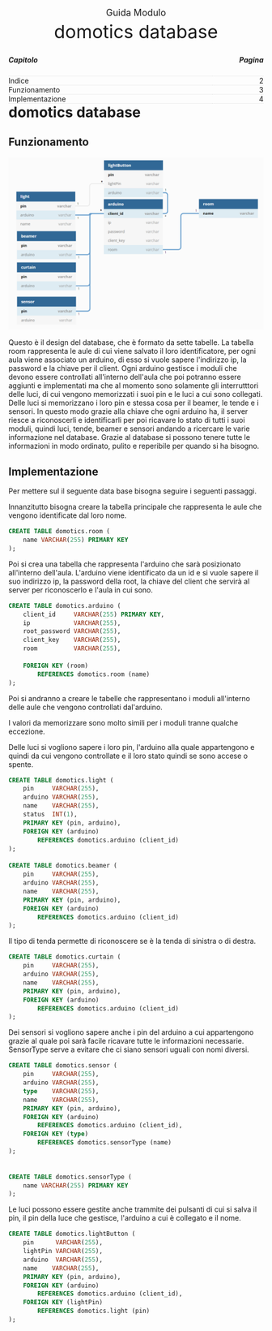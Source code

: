 <div style="font-size:36px;text-align:center">
    <br><br><br><br><br>
    <small style="font-size:18px;">Guida Modulo</small><br>
    domotics database
</div>

<div class="page-break"></div>

<div class="clearfix index">
    <div class="capitle" style="width:80%;float:left;border-bottom:1px dotted #DDDDDD;"><h5>Capitolo</h5></div>
    <div class="page" style="text-align:right;width:20%;float:left;border-bottom:1px dotted #DDDDDD;"><h5>Pagina</h5></div>
    <div style="margin-top:5px;widht:100%;"> </div>
    <div class="capitle" style="width:80%;float:left;border-bottom:1px dotted #DDDDDD;">Indice</div>
    <div class="page" style="text-align:right;width:20%;float:left;border-bottom:1px dotted #DDDDDD;">2</div>
    <div class="capitle" style="width:80%;float:left;border-bottom:1px dotted #DDDDDD;">Funzionamento</div>
    <div class="page" style="text-align:right;width:20%;float:left;border-bottom:1px dotted #DDDDDD;">3</div>
    <div class="capitle" style="width:80%;float:left;border-bottom:1px dotted #DDDDDD;">Implementazione</div>
    <div class="page" style="text-align:right;width:20%;float:left;border-bottom:1px dotted #DDDDDD;">4</div>
</div>

<div class="page-break"></div>

# domotics database

## Funzionamento

![DataBase](../img/db/DbDiagram.png)

Questo è il design del database, che è formato da sette tabelle. La tabella room rappresenta le aule di cui viene salvato il loro identificatore, per ogni aula viene associato un arduino, di esso si vuole sapere l'indirizzo ip, la password e la chiave per il client. Ogni arduino gestisce i moduli che devono essere controllati all'interno dell'aula che poi potranno essere aggiunti e implementati ma che al momento sono solamente gli interrutttori delle luci, di cui vengono memorizzati i suoi pin e le luci a cui sono collegati. Delle luci si memorizzano i loro pin e stessa cosa per il beamer, le tende e i sensori.
In questo modo grazie alla chiave che ogni arduino ha, il server riesce a riconoscerli e identificarli per poi ricavare lo stato di tutti i suoi moduli, quindi luci, tende, beamer e sensori andando a ricercare le varie informazione nel database. Grazie al database si possono tenere tutte le informazioni in modo ordinato, pulito e reperibile per quando si ha bisogno.

<div class="page-break"></div>

## Implementazione

Per mettere sul il seguente data base bisogna seguire i seguenti passaggi.

Innanzitutto bisogna creare la tabella principale che rappresenta le aule che vengono identificate dal loro nome.

```sql
CREATE TABLE domotics.room (
	name VARCHAR(255) PRIMARY KEY
);
```

Poi si crea una tabella che rappresenta l'arduino che sarà posizionato all'interno dell'aula.
L'arduino viene identificato da un id e si vuole sapere il suo indirizzo ip, la password della root, la chiave del client che servirà al server per riconoscerlo e l'aula in cui sono.

```sql
CREATE TABLE domotics.arduino (
	client_id     VARCHAR(255) PRIMARY KEY,
	ip            VARCHAR(255),
	root_password VARCHAR(255),
	client_key    VARCHAR(255),
	room          VARCHAR(255),

	FOREIGN KEY (room)
		REFERENCES domotics.room (name)
);
```

Poi si andranno a creare le tabelle che rappresentano i moduli all'interno delle aule che vengono controllati dal'arduino.

I valori da memorizzare sono molto simili per i moduli tranne qualche eccezione.

Delle luci si vogliono sapere i loro pin, l'arduino alla quale appartengono e quindi da cui vengono controllate e il loro stato quindi se sono accese o spente.

```sql
CREATE TABLE domotics.light (
	pin     VARCHAR(255),
	arduino VARCHAR(255),
    name    VARCHAR(255),
	status  INT(1),
	PRIMARY KEY (pin, arduino),
	FOREIGN KEY (arduino)
		REFERENCES domotics.arduino (client_id)
);

CREATE TABLE domotics.beamer (
	pin     VARCHAR(255),
	arduino VARCHAR(255),
    name    VARCHAR(255),
	PRIMARY KEY (pin, arduino),
	FOREIGN KEY (arduino)
		REFERENCES domotics.arduino (client_id)
);
```
Il tipo di tenda permette di riconoscere se è la tenda di sinistra o di destra.

```sql
CREATE TABLE domotics.curtain (
	pin     VARCHAR(255),
	arduino VARCHAR(255),
    name    VARCHAR(255),
	PRIMARY KEY (pin, arduino),
	FOREIGN KEY (arduino)
		REFERENCES domotics.arduino (client_id)
);
```

Dei sensori si vogliono sapere anche i pin del arduino a cui appartengono grazie al quale poi sarà facile ricavare tutte le informazioni necessarie.
SensorType serve a evitare che ci siano sensori uguali con nomi diversi.

```sql
CREATE TABLE domotics.sensor (
	pin     VARCHAR(255),
	arduino VARCHAR(255),
	type    VARCHAR(255),
    name    VARCHAR(255),
	PRIMARY KEY (pin, arduino),
	FOREIGN KEY (arduino)
		REFERENCES domotics.arduino (client_id),
	FOREIGN KEY (type)
		REFERENCES domotics.sensorType (name)
);


CREATE TABLE domotics.sensorType (
	name VARCHAR(255) PRIMARY KEY
);
```

Le luci possono essere gestite anche trammite dei pulsanti di cui si salva il pin, il pin della luce che gestisce, l'arduino a cui è collegato e il nome.

```sql
CREATE TABLE domotics.lightButton (
	pin      VARCHAR(255),
	lightPin VARCHAR(255),
	arduino  VARCHAR(255),
    name    VARCHAR(255),
	PRIMARY KEY (pin, arduino),
	FOREIGN KEY (arduino)
		REFERENCES domotics.arduino (client_id),
	FOREIGN KEY (lightPin)
		REFERENCES domotics.light (pin)
);
```
